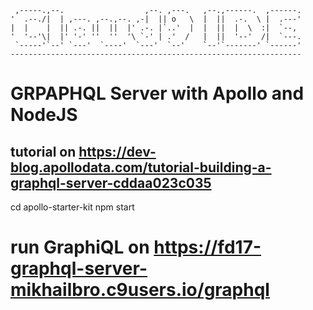 
     ,-----.,--.                  ,--. ,---.   ,--.,------.  ,------.
    '  .--./|  | ,---. ,--.,--. ,-|  || o   \  |  ||  .-.  \ |  .---'
    |  |    |  || .-. ||  ||  |' .-. |`..'  |  |  ||  |  \  :|  `--, 
    '  '--'\|  |' '-' ''  ''  '\ `-' | .'  /   |  ||  '--'  /|  `---.
     `-----'`--' `---'  `----'  `---'  `--'    `--'`-------' `------'
    ----------------------------------------------------------------- 


# GRPAPHQL Server with Apollo and NodeJS 
## tutorial on https://dev-blog.apollodata.com/tutorial-building-a-graphql-server-cddaa023c035


cd apollo-starter-kit
npm start


# run GraphiQL on https://fd17-graphql-server-mikhailbro.c9users.io/graphql
